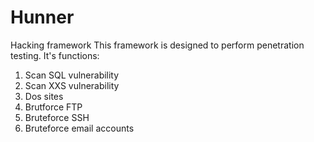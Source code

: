 # Hunner
Hacking framework
This framework is designed to perform penetration testing.
It's functions:
1) Scan SQL vulnerability
2) Scan XXS vulnerability
3) Dos sites
4) Brutforce FTP
5) Bruteforce SSH
6) Bruteforce email accounts

